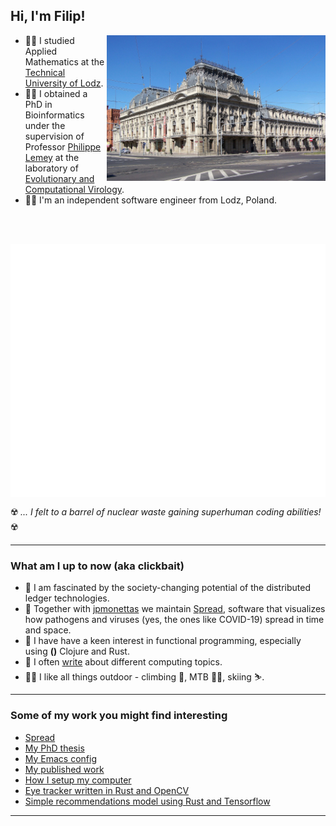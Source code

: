 <h2> Hi, I'm Filip!</h2>

<img align='right' src="/visit_lodz.png" width="350">

* :man_student: I studied Applied Mathematics at the [Technical University of Lodz](https://p.lodz.pl/en).
* :man_scientist: I obtained a PhD in Bioinformatics under the supervision of Professor [Philippe Lemey](https://scholar.google.com/citations?user=HwjuEaUAAAAJ) at the laboratory of [Evolutionary and Computational Virology](https://rega.kuleuven.be/cev/ecv/).
* :man_technologist: I'm an independent software engineer from Lodz, Poland.

<br><br>

<img width="700" align="center" src="/github-metrics.svg" alt="Metrics">

:radioactive: *... I felt to a barrel of nuclear waste gaining superhuman coding abilities!* :radioactive:

---

### What am I up to now (aka clickbait)

* :link: I am fascinated by the society-changing potential of the distributed ledger technologies.
* :waffle: Together with [jpmonettas](https://github.com/jpmonettas) we maintain [Spread](https://github.com/fbielejec/spread), software that visualizes how pathogens and viruses (yes, the ones like COVID-19) spread in time and space.
* :crab: I have have a keen interest in functional programming, especially using **()** Clojure and Rust.
* :memo: I often [write](https://www.blog.nodrama.io/) about different computing topics.
* :climbing_man: I like all things outdoor - climbing :climbing:, MTB :mountain_biking_man:, skiing :skier:.

---

### Some of my work you might find interesting

* [Spread](https://github.com/fbielejec/spread)
* [My PhD thesis](https://github.com/fbielejec/phd-thesis)
* [My Emacs config](https://github.com/fbielejec/emacs.d)
* [My published work](https://scholar.google.com/citations?user=5xTmvcYAAAAJ&hl=en)
* [How I setup my computer](https://github.com/fbielejec/setup-desktop)
* [Eye tracker written in Rust and OpenCV](https://github.com/fbielejec/rust-opencv/blob/master/src/eye_tracker.rs)
* [Simple recommendations model using Rust and Tensorflow](https://github.com/fbielejec/rust-tensorflow)

---
